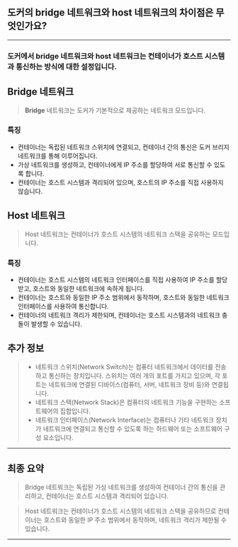 ## 도커의 bridge 네트워크와 host 네트워크의 차이점은 무엇인가요?

---
### 도커에서 bridge 네트워크와 host 네트워크는 컨테이너가 호스트 시스템과 통신하는 방식에 대한 설정입니다.

## **Bridge 네트워크**
> **Bridge** 네트워크는 도커가 기본적으로 제공하는 네트워크 모드입니다.   

### 특징
- 컨테이너는 독립된 네트워크 스위치에 연결되고, 컨테이너 간의 통신은 도커 브리지 네트워크를 통해 이루어집니다.
- 가상 네트워크를 생성하고, 컨테이너에게 IP 주소를 할당하여 서로 통신할 수 있도록 합니다.
- 컨테이너는 호스트 시스템과 격리되어 있으며, 호스트의 IP 주소를 직접 사용하지 않습니다.

## **Host 네트워크**
> Host 네트워크는 컨테이너가 호스트 시스템의 네트워크 스택을 공유하는 모드입니다.

### 특징
- 컨테이너는 호스트 시스템의 네트워크 인터페이스를 직접 사용하여 IP 주소를 할당받고, 호스트와 동일한 네트워크에 속하게 됩니다.
- 컨테이너는 호스트와 동일한 IP 주소 범위에서 동작하며, 호스트와 동일한 네트워크 인터페이스를 사용하여 통신합니다.
- 컨테이너의 네트워크 격리가 제한되며, 컨테이너는 호스트 시스템과의 네트워크 충돌이 발생할 수 있습니다.


## 추가 정보
> - 네트워크 스위치(Network Switch)는 컴퓨터 네트워크에서 데이터를 전송하고 통신하는 장치입니다. 스위치는 여러 개의 포트를 가지고 있으며, 각 포트는 네트워크에 연결된 디바이스(컴퓨터, 서버, 네트워크 장비 등)와 연결됩니다.
> - 네트워크 스택(Network Stack)은 컴퓨터의 네트워크 기능을 구현하는 소프트웨어의 집합입니다.
> - 네트워크 인터페이스(Network Interface)는 컴퓨터나 기타 네트워크 장치가 네트워크에 연결되고 통신할 수 있도록 하는 하드웨어 또는 소프트웨어 구성 요소입니다.



---
## 최종 요약
> Bridge 네트워크는 독립된 가상 네트워크를 생성하여 컨테이너 간의 통신을 관리하고, 컨테이너는 호스트 시스템과 격리되어 있습니다. 

>  Host 네트워크는 컨테이너가 호스트 시스템의 네트워크 스택을 공유하므로 컨테이너는 호스트와 동일한 IP 주소 범위에서 동작하며, 네트워크 격리가 제한될 수 있습니다.
---